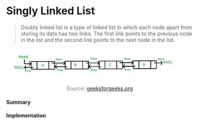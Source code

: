 # Singly Linked List

> Doubly linked list is a type of linked list in which each node apart from storing its data has two links. The first link points to the previous node in the list and the second link points to the next node in the list.

![](doublyLinkedList.png)
<p style="color: #888888; text-align: center; margin-top: -20px;">Source: <a href="https://www.geeksforgeeks.org/doubly-linked-list/">geeksforgeeks.org</a></p>

#### Summary

#### Implementation

```javascript
```